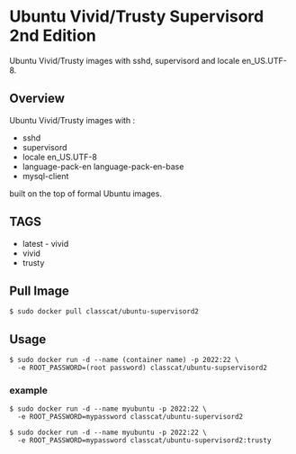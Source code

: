 # Ubuntu Vivid/Trusty Supervisord 2nd Edition

Ubuntu Vivid/Trusty images with sshd, supervisord and locale en_US.UTF-8.

## Overview

Ubuntu Vivid/Trusty images with :  

+ sshd
+ supervisord
+ locale en_US.UTF-8
+ language-pack-en language-pack-en-base
+ mysql-client

built on the top of formal Ubuntu images.

## TAGS

+ latest - vivid
+ vivid
+ trusty

## Pull Image

```
$ sudo docker pull classcat/ubuntu-supervisord2
```

## Usage

```
$ sudo docker run -d --name (container name) -p 2022:22 \  
  -e ROOT_PASSWORD=(root password) classcat/ubuntu-supservisord2
```

### example

```
$ sudo docker run -d --name myubuntu -p 2022:22 \  
  -e ROOT_PASSWORD=mypassword classcat/ubuntu-supervisord2

$ sudo docker run -d --name myubuntu -p 2022:22 \  
  -e ROOT_PASSWORD=mypassword classcat/ubuntu-supervisord2:trusty
```
